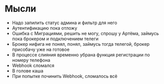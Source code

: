 # Мысли
- Надо запилить статус админа и фильтр для него
- Аутентификацию пока отложу
- Ошибка с Миграциями, решить не могу, спрошу у Артёма, займусь пока брокером и подключением телеги
- Брокер нифига не понял, понял, займусь тогда телегой, брокер присобачу уже на готовое
- В процессе слияния временно убрана функция регистрации по номеру телефона
- Webhook сломался
- В голове каша
- При попытке починить Webhook, сломалось всё
